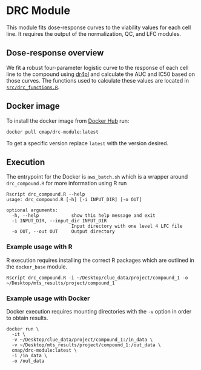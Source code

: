 # DRC Module

This module fits dose-response curves to the viability values for each cell line. It requires the output of the normalization, QC, and LFC modules.

## Dose-response overview

We fit a robust four-parameter logistic curve to the response of each cell line to the compound using [dr4pl](https://cran.r-project.org/web/packages/dr4pl/dr4pl.pdf) and calculate the AUC and IC50 based on those curves. The functions used to calculate these values are located in [`src/drc_functions.R`](./src/drc_functions.R).

## Docker image

To install the docker image from [Docker Hub](https://hub.docker.com/repository/docker/cmap/drc-module) run:

```
docker pull cmap/drc-module:latest
```

To get a specific version replace `latest` with the version desired.

## Execution

The entrypoint for the Docker is `aws_batch.sh` which is a wrapper around `drc_compound.R` for more information using R run

```
Rscript drc_compound.R --help
usage: drc_compound.R [-h] [-i INPUT_DIR] [-o OUT]

optional arguments:
  -h, --help            show this help message and exit
  -i INPUT_DIR, --input_dir INPUT_DIR
                        Input directory with one level 4 LFC file
  -o OUT, --out OUT     Output directory
```

### Example usage with R

R execution requires installing the correct R packages which are outlined in the `docker_base` module.

```
Rscript drc_compound.R -i ~/Desktop/clue_data/project/compound_1 -o ~/Desktop/mts_results/project/compound_1
```

### Example usage with Docker

Docker execution requires mounting directories with the `-v` option in order to obtain results.

```
docker run \
  -it \
  -v ~/Desktop/clue_data/project/compound_1:/in_data \
  -v ~/Desktop/mts_results/project/compound_1:/out_data \
  cmap/drc-module:latest \
  -i /in_data \
  -o /out_data
```
